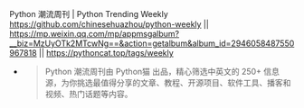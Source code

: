 
Python 潮流周刊 | Python Trending Weekly https://github.com/chinesehuazhou/python-weekly || https://mp.weixin.qq.com/mp/appmsgalbum?__biz=MzUyOTk2MTcwNg==&action=getalbum&album_id=2946058487550967818 || https://pythoncat.top/tags/weekly
- > Python 潮流周刊由 Python猫 出品，精心筛选中英文的 250+ 信息源，为你挑选最值得分享的文章、教程、开源项目、软件工具、播客和视频、热门话题等内容。
